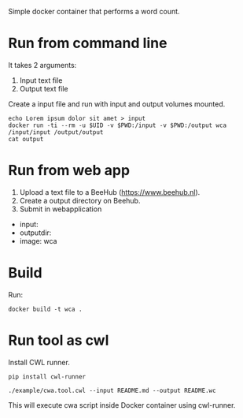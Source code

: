 Simple docker container that performs a word count.

# Run from command line

It takes 2 arguments:
1. Input text file
2. Output text file

Create a input file and run with input and output volumes mounted.
```
echo Lorem ipsum dolor sit amet > input
docker run -ti --rm -u $UID -v $PWD:/input -v $PWD:/output wca /input/input /output/output
cat output
```

# Run from web app

1. Upload a text file to a BeeHub (https://www.beehub.nl).
2. Create a output directory on Beehub.
3. Submit in webapplication

* input:
* outputdir:
* image: wca

# Build

Run:
```
docker build -t wca .
```

# Run tool as cwl

Install CWL runner.
```
pip install cwl-runner
```

```
./example/cwa.tool.cwl --input README.md --output README.wc
```
This will execute cwa script inside Docker container using cwl-runner.


